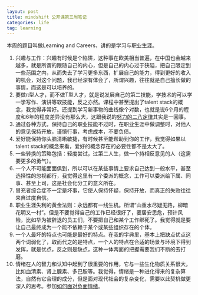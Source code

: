 ```yaml
---
layout: post
title: mindshift 公开课第三周笔记
categories: life
tag: learning
---
```


本周的题目叫做Learning and Careers，讲的是学习与职业生涯。

1. 兴趣与工作：兴趣有时候是个陷阱，这种事在欧美相当普遍，在中国也会越来越多，就是所谓的跟随自己的内心，但是自己的内心过于狭隘，把自己限定到一些范围之内，从而失去了学习更多东西，扩展自己的能力，得到更好的收入的机会，对这个问题，我已经深有体会了，所谓兴趣，往往就是自己擅长做的事情，而这是可以培养的。
2. 要做π型人才，而不做T型人才，就是说发展自己的第二技能，学技术的可以学一学写作、演讲等软技能，反之亦然。课程中甚至提出了talent stack的概念，我觉得非常好。还提到学习新事物的曲线像个对数，也就是说6个月的程度和6年的程度差异没有那么大，这跟我说的[努力的二八定律](http://yifeitao.com/2017/01/20-80-law-of-try-hard.html.html)其实是一回事。
3. 通过各种方式，保持自己的职业技能不过时，在职业生涯中做调整时，对他人的意见保持开放，谨慎行事，考虑成本，不要负债。
4. 爱好能保持你头脑清晰敏捷，有时候甚至能帮助到你的工作，我觉得如果以talent stack的概念来看，爱好的概念存在的必要性都不是太大了。
5. 一些转换的策略包括：轻度尝试，过第二人生，做一个持相反意见的人（这需要更多的勇气）。
6. 一个人不可能面面俱到，所以可以在某些事情上要求自己达到一般水平，甚至选择性的忽视都行，我觉得这里有一个委派的概念，工作可以委派给下属、同事、甚至上司，这是社会化分工的意义所在。
7. 冒充者综合症不一定是坏事，它使人保持怀疑，保持开放，而真正的失败往往来自过度自信。
8. 职业生涯失利的黄金法则：永远都有一线生机。所谓“山重水尽疑无路，柳暗花明又一村”。但是不要觉得自己的工作已经很好了，要居安思危，预计风险，比如华为被辞退的员工们，不要把自己和某个工作绑死了。我觉得就是要让自己最终成为一个能不依赖于某个或某些组织存在的个体。
9. 一个人最坏的特点也可能是最好的特点。在我的字典里，基本上把缺点优点这两个词弱化了，取而代之的是特点，一个人的特点在合适的场景与环境下得到发挥，就是优点，反之则是缺点，这种一体两面的把握需要我们不断的去打磨。
10. 情绪在人的智力和认知中起到了很重要的作用，它与一些生化物质关系很大，比如血清素、肾上腺素、多巴胺等。我觉得，情绪是一种进化得来的复杂算法，自然有它合理的成分，但是面对现代社会的复杂变化，需要以此契机做更深入的思考。参加[如何面对负面情绪](http://yifeitao.com/2017/02/how-to-face-negative-emotion.html)。

